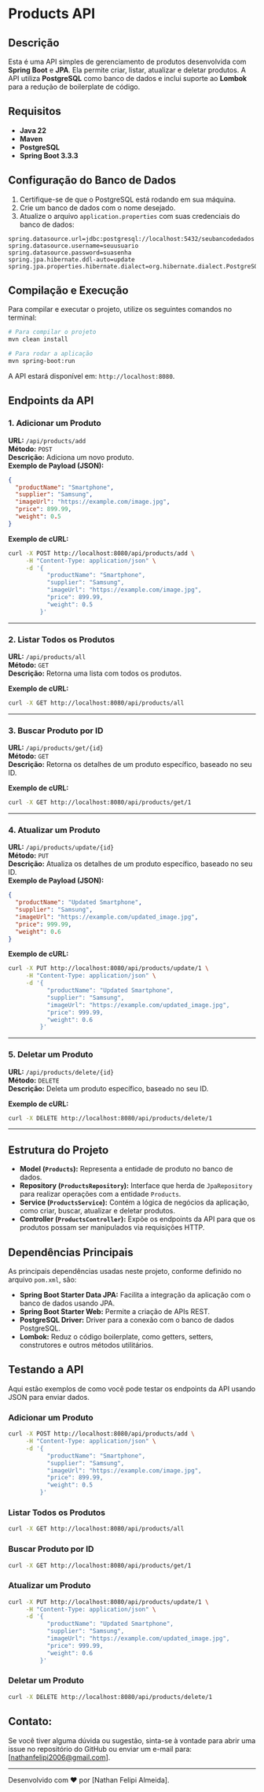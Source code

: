 # Products API

## Descrição

Esta é uma API simples de gerenciamento de produtos desenvolvida com **Spring Boot** e **JPA**. Ela permite criar, listar, atualizar e deletar produtos. A API utiliza **PostgreSQL** como banco de dados e inclui suporte ao **Lombok** para a redução de boilerplate de código.

## Requisitos

- **Java 22**
- **Maven**
- **PostgreSQL**
- **Spring Boot 3.3.3**

## Configuração do Banco de Dados

1. Certifique-se de que o PostgreSQL está rodando em sua máquina.
2. Crie um banco de dados com o nome desejado.
3. Atualize o arquivo `application.properties` com suas credenciais do banco de dados:

```properties
spring.datasource.url=jdbc:postgresql://localhost:5432/seubancodedados
spring.datasource.username=seuusuario
spring.datasource.password=suasenha
spring.jpa.hibernate.ddl-auto=update
spring.jpa.properties.hibernate.dialect=org.hibernate.dialect.PostgreSQLDialect
```

## Compilação e Execução

Para compilar e executar o projeto, utilize os seguintes comandos no terminal:

```bash
# Para compilar o projeto
mvn clean install

# Para rodar a aplicação
mvn spring-boot:run
```

A API estará disponível em: `http://localhost:8080`.

## Endpoints da API

### 1. Adicionar um Produto

**URL:** `/api/products/add`  
**Método:** `POST`  
**Descrição:** Adiciona um novo produto.  
**Exemplo de Payload (JSON):**

```json
{
  "productName": "Smartphone",
  "supplier": "Samsung",
  "imageUrl": "https://example.com/image.jpg",
  "price": 899.99,
  "weight": 0.5
}
```

**Exemplo de cURL:**

```bash
curl -X POST http://localhost:8080/api/products/add \
     -H "Content-Type: application/json" \
     -d '{
           "productName": "Smartphone",
           "supplier": "Samsung",
           "imageUrl": "https://example.com/image.jpg",
           "price": 899.99,
           "weight": 0.5
         }'
```

---

### 2. Listar Todos os Produtos

**URL:** `/api/products/all`  
**Método:** `GET`  
**Descrição:** Retorna uma lista com todos os produtos.

**Exemplo de cURL:**

```bash
curl -X GET http://localhost:8080/api/products/all
```

---

### 3. Buscar Produto por ID

**URL:** `/api/products/get/{id}`  
**Método:** `GET`  
**Descrição:** Retorna os detalhes de um produto específico, baseado no seu ID.

**Exemplo de cURL:**

```bash
curl -X GET http://localhost:8080/api/products/get/1
```

---

### 4. Atualizar um Produto

**URL:** `/api/products/update/{id}`  
**Método:** `PUT`  
**Descrição:** Atualiza os detalhes de um produto específico, baseado no seu ID.  
**Exemplo de Payload (JSON):**

```json
{
  "productName": "Updated Smartphone",
  "supplier": "Samsung",
  "imageUrl": "https://example.com/updated_image.jpg",
  "price": 999.99,
  "weight": 0.6
}
```

**Exemplo de cURL:**

```bash
curl -X PUT http://localhost:8080/api/products/update/1 \
     -H "Content-Type: application/json" \
     -d '{
           "productName": "Updated Smartphone",
           "supplier": "Samsung",
           "imageUrl": "https://example.com/updated_image.jpg",
           "price": 999.99,
           "weight": 0.6
         }'
```

---

### 5. Deletar um Produto

**URL:** `/api/products/delete/{id}`  
**Método:** `DELETE`  
**Descrição:** Deleta um produto específico, baseado no seu ID.

**Exemplo de cURL:**

```bash
curl -X DELETE http://localhost:8080/api/products/delete/1
```

---

## Estrutura do Projeto

- **Model (`Products`):** Representa a entidade de produto no banco de dados.
- **Repository (`ProductsRepository`):** Interface que herda de `JpaRepository` para realizar operações com a entidade `Products`.
- **Service (`ProductsService`):** Contém a lógica de negócios da aplicação, como criar, buscar, atualizar e deletar produtos.
- **Controller (`ProductsController`):** Expõe os endpoints da API para que os produtos possam ser manipulados via requisições HTTP.

## Dependências Principais

As principais dependências usadas neste projeto, conforme definido no arquivo `pom.xml`, são:

- **Spring Boot Starter Data JPA:** Facilita a integração da aplicação com o banco de dados usando JPA.
- **Spring Boot Starter Web:** Permite a criação de APIs REST.
- **PostgreSQL Driver:** Driver para a conexão com o banco de dados PostgreSQL.
- **Lombok:** Reduz o código boilerplate, como getters, setters, construtores e outros métodos utilitários.

## Testando a API

Aqui estão exemplos de como você pode testar os endpoints da API usando JSON para enviar dados.

### Adicionar um Produto

```bash
curl -X POST http://localhost:8080/api/products/add \
     -H "Content-Type: application/json" \
     -d '{
           "productName": "Smartphone",
           "supplier": "Samsung",
           "imageUrl": "https://example.com/image.jpg",
           "price": 899.99,
           "weight": 0.5
         }'
```

### Listar Todos os Produtos

```bash
curl -X GET http://localhost:8080/api/products/all
```

### Buscar Produto por ID

```bash
curl -X GET http://localhost:8080/api/products/get/1
```

### Atualizar um Produto

```bash
curl -X PUT http://localhost:8080/api/products/update/1 \
     -H "Content-Type: application/json" \
     -d '{
           "productName": "Updated Smartphone",
           "supplier": "Samsung",
           "imageUrl": "https://example.com/updated_image.jpg",
           "price": 999.99,
           "weight": 0.6
         }'
```

### Deletar um Produto

```bash
curl -X DELETE http://localhost:8080/api/products/delete/1
```

## Contato:

Se você tiver alguma dúvida ou sugestão, sinta-se à vontade para abrir uma issue no repositório do GitHub ou enviar um e-mail para: 
[nathanfelipi2006@gmail.com].

---

Desenvolvido com ❤️ por [Nathan Felipi Almeida].
